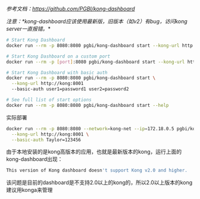 *参考文档：https://github.com/PGBI/kong-dashboard*

*注意：\*kong-dashboard应该使用最新版，旧版本（如v2）有bug，访问kong server一直报错。**

```bash
# Start Kong Dashboard
docker run --rm -p 8080:8080 pgbi/kong-dashboard start --kong-url http://kong:8001

# Start Kong Dashboard on a custom port
docker run --rm -p [port]:8080 pgbi/kong-dashboard start --kong-url http://kong:8001

# Start Kong Dashboard with basic auth
docker run --rm -p 8080:8080 pgbi/kong-dashboard start \
  --kong-url http://kong:8001
  --basic-auth user1=password1 user2=password2

# See full list of start options
docker run --rm -p 8080:8080 pgbi/kong-dashboard start --help
```

实际部署

```bash
docker run --rm -p 8080:8080 --network=kong-net --ip=172.18.0.5 pgbi/kong-dashboard start \
  --kong-url http://kong:8001 \
  --basic-auth Taylor=123456 
```

由于本地安装的是kong高版本的应用，也就是最新版本的kong，运行上面的kong-dashboard出现：

```bash
This version of Kong dashboard doesn't support Kong v2.0 and higher.
```

该问题是目前的dashboard是不支持2.0以上的kong的，所以2.0以上版本的kong建议用konga来管理
